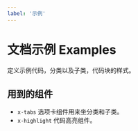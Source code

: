 ```yaml
---
label: '示例'
---
```


# 文档示例 Examples

定义示例代码，分类以及子类，代码块的样式。

## 用到的组件

- `x-tabs` 选项卡组件用来坐分类和子类。
- `x-highlight` 代码高亮组件。
